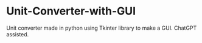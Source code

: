 # Unit-Converter-with-GUI
Unit converter made in python using Tkinter library to make a GUI. ChatGPT assisted. 
